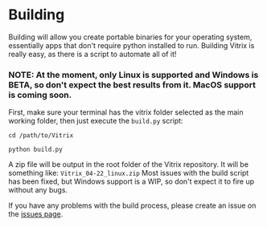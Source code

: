 # Building

Building will allow you create portable binaries for your operating system, essentially apps that don't require python installed to run. Building Vitrix 
is really easy, as there is a script to automate all of it! 

### NOTE: At the moment, only Linux is supported and Windows is BETA, so don't expect the best results from it. MacOS support is coming soon.

First, make sure your terminal has the vitrix folder selected as the main working folder, then just execute the ```build.py``` script:
```
cd /path/to/Vitrix

python build.py
```

A zip file will be output in the root folder of the Vitrix repository. It will be something like: ```Vitrix_04-22_linux.zip```
Most issues with the build script has been fixed, but Windows support is a WIP, so don't expect it to fire up without any bugs.

If you have any problems with the build process, please create an issue on the [issues page](https://github.com/ShadityZ/Vitrix/issues).

